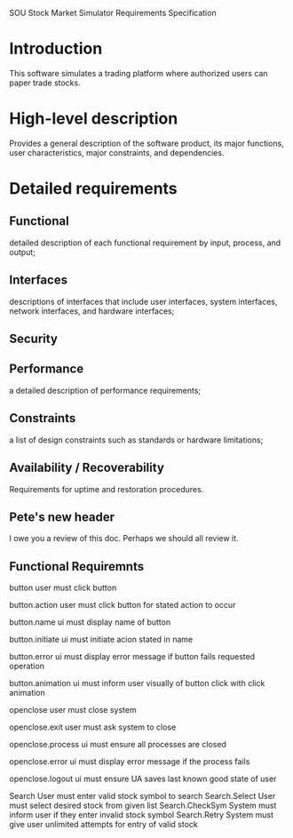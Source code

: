 SOU Stock Market Simulator Requirements Specification
# Introduction
This software simulates a trading platform where authorized users can 
paper trade stocks.
# High-level description
Provides a general description of the software product, its major functions, user characteristics, major constraints, and dependencies.
# Detailed requirements 
## Functional
detailed description of each functional requirement by input, process, and output; 
## Interfaces
descriptions of interfaces that include user interfaces, system interfaces, network interfaces, and hardware interfaces; 
## Security
## Performance
a detailed description of performance requirements; 
## Constraints
a list of design constraints such as standards or hardware limitations;
## Availability / Recoverability
Requirements for uptime and restoration procedures.

## Pete's new header
I owe you a review of this doc.
Perhaps we should all review it.

## Functional Requiremnts

button        	user must click button
	
  button.action		  user must click button for stated action to occur

  button.name  		  ui must display name of button

  button.initiate 	ui must initiate acion stated in name

  button.error  		ui must display error message if button fails requested operation

  button.animation 	ui must inform user visually of button click with click animation


openclose   user must close system

  openclose.exit 	  user must ask system to close
  
  openclose.process ui must ensure all processes are closed

  openclose.error	  ui must display error message if the process fails

  openclose.logout  ui must ensure UA saves last known good state of user

Search 			User must enter valid stock symbol to search
Search.Select		User must select desired stock from given list
Search.CheckSym		System must inform user if they enter invalid stock symbol
Search.Retry		System must give user unlimited attempts for entry of valid stock

